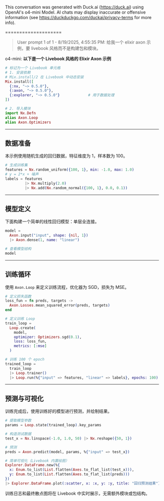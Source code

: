 This conversation was generated with Duck.ai (https://duck.ai) using OpenAI's o4-mini Model. AI chats may display inaccurate or offensive information (see https://duckduckgo.com/duckai/privacy-terms for more info).

====================

> User prompt 1 of 1 - 8/19/2025, 4:55:35 PM:
> 给我一个 elixir axon 示例，要 livebook 风格而不是构建包和模块。

o4-mini:
**以下是一个 Livebook 风格的 Elixir Axon 示例**

```elixir
# 标记为一个 Livebook 单元格
# 1. 安装依赖
# Mix.install/2 在 Livebook 中动态安装
Mix.install([
  {:nx, "~> 0.5.0"},
  {:axon, "~> 0.5.0"},
  {:explorer, "~> 0.5.0"}             # 用于数据处理
])

# 2. 导入模块
import Nx.Defn
alias Axon.Loop
alias Axon.Optimizers
```

<hr>

## 数据准备

本示例使用随机生成的回归数据，特征维度为 1，样本数为 100。

```elixir
# 生成训练集
features = Nx.random_uniform({100, 1}, min: -1.0, max: 1.0)
# y = 2*x + 噪声
labels = features
         |> Nx.multiply(2.0)
         |> Nx.add(Nx.random_normal({100, 1}, 0.0, 0.1))
```

<hr>

## 模型定义

下面构建一个简单的线性回归模型：单层全连接。

```elixir
model = 
  Axon.input("input", shape: {nil, 1})
  |> Axon.dense(1, name: "linear")

# 查看模型结构
model
```

<hr>

## 训练循环

使用 `Axon.Loop` 来定义训练流程，优化器为 SGD，损失为 MSE。

```elixir
# 定义损失函数
loss_fun = fn preds, targets ->
  Axon.Losses.mean_squared_error(preds, targets)
end

# 定义训练 Loop
train_loop =
  Loop.create(
    model,
    optimizer: Optimizers.sgd(0.1),
    loss: loss_fun,
    metrics: [:mse]
  )

# 训练 100 个 epoch
trained_loop = 
  train_loop
  |> Loop.trainer()
  |> Loop.run(%{"input" => features, "linear" => labels}, epochs: 100)
```

<hr>

## 预测与可视化

训练完成后，使用训练好的模型进行预测，并绘制结果。

```elixir
# 提取模型参数
params = Loop.state(trained_loop).key_params

# 构造测试数据
test_x = Nx.linspace(-1.0, 1.0, 50) |> Nx.reshape({50, 1})

# 预测
preds = Axon.predict(model, params, %{"input" => test_x})

# 简单可视化（Livebook 内置绘图）
Explorer.DataFrame.new(%{
  x: Enum.to_list(List.flatten(Axes.to_flat_list(test_x))),
  y: Enum.to_list(List.flatten(Axes.to_flat_list(preds)))
})
|> Explorer.DataFrame.plot(:scatter, x: :x, y: :y, title: "回归预测结果")
```

训练日志和最终散点图将在 Livebook 中实时展示，无需额外模块或包结构。
